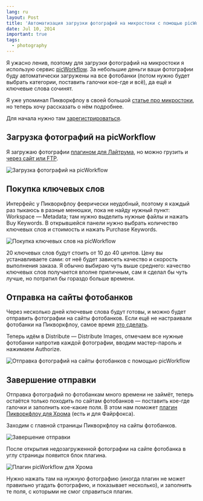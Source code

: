 ```yaml
---
lang: ru
layout: Post
title: 'Автоматизация загрузки фотографий на микростоки с помощью picWorkflow'
date: Jul 10, 2014
important: true
tags:
  - photography
---
```


Я ужасно ленив, поэтому для загрузки фотографий на микростоки я использую сервис [picWorkflow](http://www.picWorkflow.com/?by=508). За небольшие деньги ваши фотографии буду автоматически загружены на все фотобанки (потом нужно будет выбрать категории, поставить галочки кое-где и всё), да ещё и ключевые слова сочинят.

Я уже упоминал Пикворкфлоу в своей большой [статье про микростоки](http://birdwatcher.ru/pages/microstocks/), но теперь хочу рассказать о нём подробнее.

<!--more-->

Для начала нужно там [зарегистрироваться](http://www.picWorkflow.com/?by=508).

## Загрузка фотографий на picWorkflow

Я загружаю фотографии [плагином для Лайтрума](https://www.picworkflow.com/lightroom/?by=508), но можно грузить и [через сайт или FTP](https://www.picworkflow.com/import/?by=508).

![Загрузка фотографий на picWorkflow](upload://picworkflow-lightroom-export.png)

## Покупка ключевых слов

Интерфейс у Пикворкфлоу феерически неудобный, поэтому я каждый раз тыкаюсь в разные менюшки, пока не найду нужный пункт: Workspace — Metadata; там нужно выделить нужные файлы и нажать Buy Keywords. В открывшейся панели нужно выбрать количество ключевых слов и стоимость и нажать Purchase Keywords.

![Покупка ключевых слов на picWorkflow](upload://picworkflow-buy-keywords.png)

20 ключевых слов будут стоить от 10 до 40 центов. Цену вы устанавливаете сами: от неё будет зависеть качество и скорость выполнения заказа. Я обычно выбираю чуть выше среднего: качество ключевых слов получается вполне приличным, сам я сделал бы чуть лучше, но потратил бы гораздо больше времени.

## Отправка на сайты фотобанков

Через несколько дней ключевые слова будут готовы, и можно будет отправить фотографии на сайты фотобанков. Если ещё не настраивали фотобанки на Пикворкфлоу, самое время [это сделать](https://www.picworkflow.com/credentials/).

Теперь идём в Distribute — Distribute Images, отмечаем все нужные фотобанки напротив каждой фотографии, вводим мастер-пароль и нажимаем Authorize.

![Отправка фотографий на сайты фотобанков с помощью picWorkflow](upload://picworkflow-distribute.png)

## Завершение отправки

Отправка фотографий по фотобанкам много времени не займёт, теперь остаётся только походить по сайтам фотобанков — поставить кое-где галочки и заполнить кое-какие поля. В этом нам поможет [плагин Пикворкфлоу для Хрома](http://picworkflow.com/blog/featured/faster-submissions-with-the-microstock-submission-assistant/?by=508) (есть и для Файрфокса).

Заходим с главной страницы Пикворкфлоу на сайты фотобанков.

![Завершение отправки](upload://picworkflow-links.png)

После открытия недозагруженной фотографии на сайте фотобанка в углу страницы появится блок плагина.

![Плагин picWorkflow для Хрома](upload://picworkflow-chrome-plugin.png)

Нужно нажать там на нужную фотографию (иногда плагин не может правильно угадать фотографию, и показывает несколько), и заполнить те поля, с которыми не смог справиться плагин.
